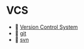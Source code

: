 # VCS

- 📄 [Version Control System](VCS/Version%20Control%20System.md)
- 📄 [git](VCS/git.md)
- 📄 [svn](VCS/svn.md)

‍
